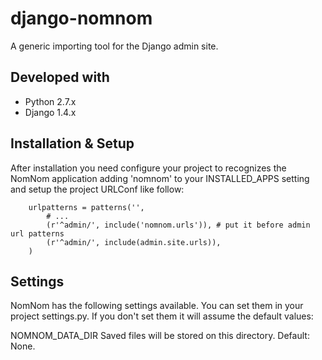 django-nomnom
=============

A generic importing tool for the Django admin site.

Developed with
--------------

 * Python 2.7.x
 * Django 1.4.x

Installation & Setup
--------------------
After installation you need configure your project to recognizes the NomNom application adding 'nomnom' to your INSTALLED_APPS setting and setup the project URLConf like follow:

        urlpatterns = patterns('',
            # ...
            (r'^admin/', include('nomnom.urls')), # put it before admin url patterns
            (r'^admin/', include(admin.site.urls)),
        )

Settings
--------

NomNom has the following settings available. You can set them in your project settings.py. If you don't set them it will assume the default values:

NOMNOM_DATA_DIR
Saved files will be stored on this directory. Default: None.

